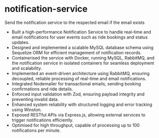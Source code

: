 # notification-service
Send the notification service to the respected email if the email exists
- Built a high-performance Notification Service to handle real-time and email notifications for user events such as ride bookings and status updates.
- Designed and implemented a scalable MySQL database schema using Sequelize ORM for efficient management of notification records.
- Containerised the service with Docker, running MySQL, RabbitMQ, and the notification service in isolated containers for seamless deployment and scalability.
- Implemented an event-driven architecture using RabbitMQ, ensuring decoupled, reliable processing of real-time and email notifications.
- Integrated Nodemailer for transactional emails, sending booking confirmations and ride details.
- Enforced input validation with Zod, ensuring payload integrity and preventing invalid data.
- Enhanced system reliability with structured logging and error tracking using Winston.
- Exposed RESTful APIs via Express.js, allowing external services to trigger notifications efficiently.
- Optimised for high throughput, capable of processing up to 100 notifications per minute.
